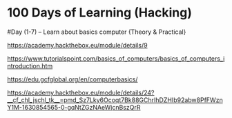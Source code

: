 # 100 Days of Learning (Hacking)


#Day (1-7) – Learn about basics computer {Theory & Practical}

https://academy.hackthebox.eu/module/details/9

https://www.tutorialspoint.com/basics_of_computers/basics_of_computers_introduction.htm

https://edu.gcfglobal.org/en/computerbasics/

https://academy.hackthebox.eu/module/details/24?__cf_chl_jschl_tk__=pmd_Sz7Lky6Ocoqt7Bk88GChrIhDZHIb92abw8PfFWznY1M-1630854565-0-gqNtZGzNAeWjcnBszQrR
